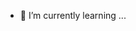 - 🌱 I’m currently learning ...

 

<!--- anaselmahmoudi/anaselmahmoudi is a ✨ special ✨ repository because its `README.md` (this file) appears on your GitHub profile.
You can click the Preview link to take a look at your changes. --->
